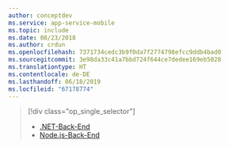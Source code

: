 ```yaml
---
author: conceptdev
ms.service: app-service-mobile
ms.topic: include
ms.date: 08/23/2018
ms.author: crdun
ms.openlocfilehash: 7371734cedc3b9f0da7f2774798efcc9ddb4bad0
ms.sourcegitcommit: 3e98da33c41a7bbd724f644ce7dedee169eb5028
ms.translationtype: HT
ms.contentlocale: de-DE
ms.lasthandoff: 06/18/2019
ms.locfileid: "67178774"
---
```

> [!div class="op_single_selector"]
> * [.NET-Back-End](../articles/app-service-mobile/app-service-mobile-dotnet-backend-how-to-use-server-sdk.md)
> * [Node.js-Back-End](../articles/app-service-mobile/app-service-mobile-node-backend-how-to-use-server-sdk.md)
> 
> 

